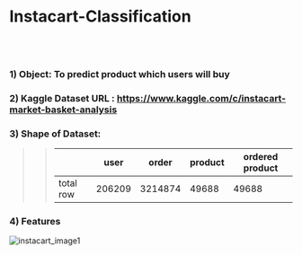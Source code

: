 # Instacart-Classification


<br>
<br>

### 1) Object:  To predict product which users will buy
### 2) Kaggle Dataset URL : <https://www.kaggle.com/c/instacart-market-basket-analysis>
### 3) Shape of Dataset:
>>|           | user   | order   | product | ordered product |
>>|-----------|--------|---------|---------|-----------------|
>>| total row | 206209 | 3214874 | 49688   | 49688           |

### 4) Features
![instacart_image1](/Users/sherryjeon/Google/Project/classification/file/instacart_image1.png)
